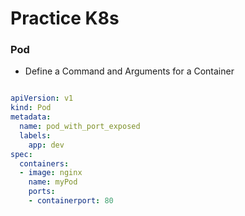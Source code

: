 # Practice K8s

### Pod

- Define a Command and Arguments for a Container

```yaml

apiVersion: v1
kind: Pod
metadata:
  name: pod_with_port_exposed
  labels:
    app: dev
spec:
  containers:
  - image: nginx
    name: myPod
    ports:
    - containerport: 80


```
